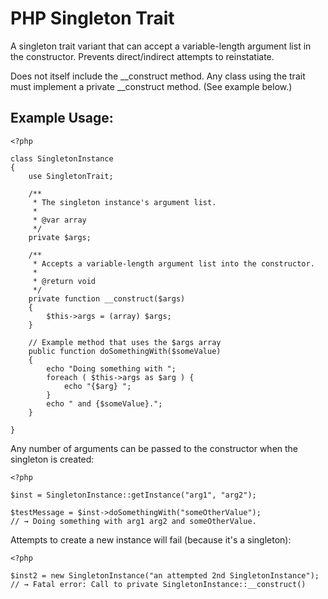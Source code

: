 # PHP Singleton Trait #

A singleton trait variant that can accept a variable-length argument list in
the constructor. Prevents direct/indirect attempts to reinstatiate.

Does not itself include the __construct method. Any class using the trait must
implement a private __construct method. (See example below.)

## Example Usage:

```
<?php

class SingletonInstance
{
    use SingletonTrait;

    /**
     * The singleton instance's argument list.
     *
     * @var array
     */
    private $args;

    /**
     * Accepts a variable-length argument list into the constructor.
     *
     * @return void
     */
    private function __construct($args)
    {
        $this->args = (array) $args;
    }

    // Example method that uses the $args array
    public function doSomethingWith($someValue)
    {
        echo "Doing something with ";
        foreach ( $this->args as $arg ) {
            echo "{$arg} ";
        }
        echo " and {$someValue}.";
    }

}
```

Any number of arguments can be passed to the constructor when the
singleton is created:

```
<?php

$inst = SingletonInstance::getInstance("arg1", "arg2");

$testMessage = $inst->doSomethingWith("someOtherValue");
// → Doing something with arg1 arg2 and someOtherValue.

```


Attempts to create a new instance will fail (because it's a singleton):

```
<?php

$inst2 = new SingletonInstance("an attempted 2nd SingletonInstance");
// → Fatal error: Call to private SingletonInstance::__construct()

```
